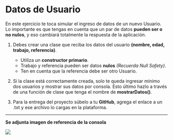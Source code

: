# Datos de Usuario

En este ejercicio te toca simular el ingreso de datos de un nuevo Usuario. Lo importante es que tengas en cuenta que un par de datos __pueden ser o no nulos__, y eso cambiará totalmente la respuesta de la aplicación.

1. Debes crear una clase que reciba los datos del usuario __(nombre, edad, trabajo, referencia)__.
    - Utiliza un __constructor primario__.
    - Trabajo y referencia pueden ser datos __nulos__ _(Recuerda Null Safety)_.
    - Ten en cuenta que la referencia debe ser otro Usuario.

2. Si la clase está correctamente creada, solo te queda ingresar mínimo dos usuarios y mostrar sus datos por consola. Esto último hazlo a través de una función de clase que tenga el nombre de __mostrarDatos()__.

3. Para la entrega del proyecto súbelo a tu __GitHub__, agrega el enlace a un .txt y ese archivo lo cargas en la plataforma.

----------
__Se adjunta imagen de referencia de la consola__

![](https://i.imgur.com/gRxnwnw.png)